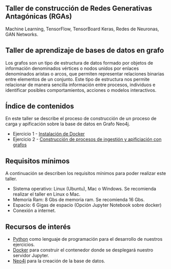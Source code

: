 ## Taller de construcción de Redes Generativas Antagónicas (RGAs)

Machine Learning, TensorFlow, TensorBoard Keras, Redes de Neuronas, GAN Networks. 

## Taller de aprendizaje de bases de datos en grafo

Los grafos son un tipo de estructura de datos formado por objetos de información denominados vértices o nodos unidos por enlaces denominados aristas o arcos, que permiten representar relaciones binarias entre elementos de un conjunto. Este tipo de estructura nos permite relacionar de manera sencilla información entre procesos, individuos e identificar posibles comportamientos, acciones o modelos interactivos. 

## Índice de contenidos

En este taller se describe el proceso de construcción de un proceso de carga y apificación sobre la base de datos en Grafo Neo4j. 

* Ejercicio 1 - [Instalación de Docker](./exercises/exercise_1.md)
* Ejercicio 2 - [Construcción de procesos de ingestión y apificiación con grafos](./exercises/exercise_2.md)

## Requisitos mínimos

A continuación se describen los requisitos mínimos para poder realizar este taller. 

* Sistema operativo: Linux (Ubuntu), Mac o Windows. Se recomienda realizar el taller en Linux o Mac. 
* Memoría Ram: 8 Gbs de memoria ram. Se recomienda 16 Gbs. 
* Espacio: 6 Gigas de espacio (Opción Jupyter Notebook sobre docker) 
* Conexión a internet.

## Recursos de interés

- [Python](https://www.python.org/) como lenguaje de programación para el desarrollo de nuestros ejercicios.
- [Docker](https://docs.docker.com/) para construir el contenedor donde se desplegará nuestro servidor Jupyter.
- [Neo4j](https://neo4j.com/) para la creación de la base de datos. 
